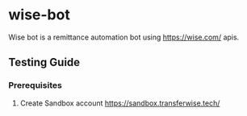 # wise-bot
Wise bot is a remittance automation bot using https://wise.com/ apis.

## Testing Guide

### Prerequisites
1. Create Sandbox account https://sandbox.transferwise.tech/

